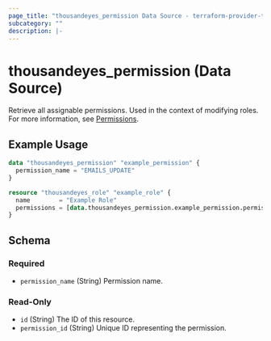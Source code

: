 ```yaml
---
page_title: "thousandeyes_permission Data Source - terraform-provider-thousandeyes"
subcategory: ""
description: |-
---
```


# thousandeyes_permission (Data Source)

Retrieve all assignable permissions. Used in the context of modifying roles. For more information, see [Permissions](https://developer.cisco.com/docs/thousandeyes/list-assignable-permissions/).

## Example Usage

```terraform
data "thousandeyes_permission" "example_permission" {
  permission_name = "EMAILS_UPDATE"
}

resource "thousandeyes_role" "example_role" {
  name        = "Example Role"
  permissions = [data.thousandeyes_permission.example_permission.permission_id]
}
```

<!-- schema generated by tfplugindocs -->
## Schema

### Required

- `permission_name` (String) Permission name.

### Read-Only

- `id` (String) The ID of this resource.
- `permission_id` (String) Unique ID representing the permission.


